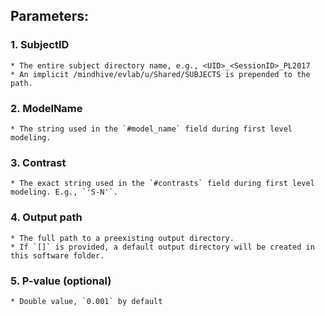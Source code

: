 ## Parameters:

### 1. SubjectID
    * The entire subject directory name, e.g., <UID>_<SessionID>_PL2017
    * An implicit /mindhive/evlab/u/Shared/SUBJECTS is prepended to the path.
### 2. ModelName
    * The string used in the `#model_name` field during first level modeling.
### 3. Contrast
    * The exact string used in the `#contrasts` field during first level modeling. E.g., `'S-N'`. 
### 4. Output path
    * The full path to a preexisting output directory.
    * If `[]` is provided, a default output directory will be created in this software folder. 
### 5. P-value (optional)
    * Double value, `0.001` by default